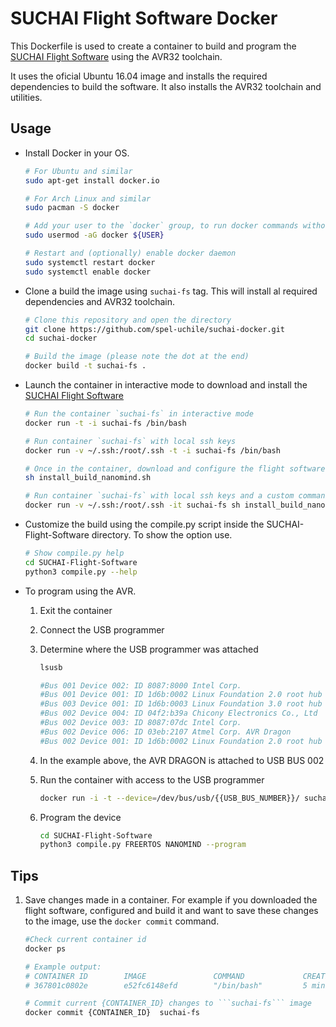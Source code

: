 # SUCHAI Flight Software Docker

This Dockerfile is used to create a container to build and program the [SUCHAI Flight Software](https://github.com/spel-uchile/SUCHAI-Flight-Software) using the AVR32 toolchain.

It uses the oficial Ubuntu 16.04 image and installs the required dependencies to build the software. It also installs the AVR32 toolchain and utilities.

## Usage

- Install Docker in your OS.

    ```bash
    # For Ubuntu and similar
    sudo apt-get install docker.io
    
    # For Arch Linux and similar
    sudo pacman -S docker
    
    # Add your user to the `docker` group, to run docker commands without sudo
    sudo usermod -aG docker ${USER}
    
    # Restart and (optionally) enable docker daemon
    sudo systemctl restart docker
    sudo systemctl enable docker
    ```
    
- Clone a build the image using `suchai-fs` tag. This will install al required dependencies and AVR32 toolchain.

    ```bash
    # Clone this repository and open the directory
    git clone https://github.com/spel-uchile/suchai-docker.git
    cd suchai-docker
    
    # Build the image (please note the dot at the end)
    docker build -t suchai-fs .
    ```
    
- Launch the container in interactive mode to download and install the [SUCHAI Flight Software](https://github.com/spel-uchile/SUCHAI-Flight-Software)

    ```bash
    # Run the container `suchai-fs` in interactive mode
    docker run -t -i suchai-fs /bin/bash
    
    # Run container `suchai-fs` with local ssh keys
    docker run -v ~/.ssh:/root/.ssh -t -i suchai-fs /bin/bash
    
    # Once in the container, download and configure the flight software
    sh install_build_nanomind.sh
    
    # Run container `suchai-fs` with local ssh keys and a custom command
    docker run -v ~/.ssh:/root/.ssh -it suchai-fs sh install_build_nanomind.sh
    ```
    
- Customize the build using the compile.py script inside the SUCHAI-Flight-Software directory. To show the option use.

    ```bash
    # Show compile.py help
    cd SUCHAI-Flight-Software
    python3 compile.py --help
    ```
    
- To program using the AVR.

    1. Exit the container
    2. Connect the USB programmer
    3. Determine where the USB programmer was attached
    
        ```bash
        lsusb
        
        #Bus 001 Device 002: ID 8087:8000 Intel Corp. 
        #Bus 001 Device 001: ID 1d6b:0002 Linux Foundation 2.0 root hub
        #Bus 003 Device 001: ID 1d6b:0003 Linux Foundation 3.0 root hub
        #Bus 002 Device 004: ID 04f2:b39a Chicony Electronics Co., Ltd 
        #Bus 002 Device 003: ID 8087:07dc Intel Corp. 
        #Bus 002 Device 006: ID 03eb:2107 Atmel Corp. AVR Dragon            <-- AVR Dragon on BUS 002
        #Bus 002 Device 001: ID 1d6b:0002 Linux Foundation 2.0 root hub
        ```
    
    4. In the example above, the AVR DRAGON is attached to USB BUS 002
    5. Run the container with access to the USB programmer
    
        ```bash
        docker run -i -t --device=/dev/bus/usb/{{USB_BUS_NUMBER}}/ suchai-fs /bin/bash
        ```
    6. Program the device
    
        ```bash
        cd SUCHAI-Flight-Software
        python3 compile.py FREERTOS NANOMIND --program
        ```
        
    

## Tips

1. Save changes made in a container. For example if you downloaded the flight software, configured and build it and want to save these changes to the image, use the `docker commit` command.

    ```bash
    #Check current container id
    docker ps
    
    # Example output:
    # CONTAINER ID        IMAGE               COMMAND             CREATED             STATUS              PORTS               NAMES
    # 367801c0802e        e52fc6148efd        "/bin/bash"         5 minutes ago       Up 5 minutes                            cocky_hugle
    
    # Commit current {CONTAINER_ID} changes to ```suchai-fs``` image
    docker commit {CONTAINER_ID}  suchai-fs
    ```
